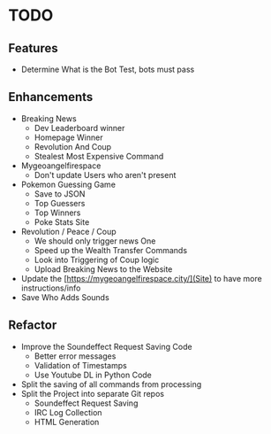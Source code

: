 # TODO

## Features

- Determine What is the Bot Test, bots must pass

## Enhancements

- Breaking News
  - Dev Leaderboard winner
  - Homepage Winner
  - Revolution And Coup
  - Stealest Most Expensive Command
- Mygeoangelfirespace
  - Don't update Users who aren't present
- Pokemon Guessing Game
  - Save to JSON
  - Top Guessers
  - Top Winners
  - Poke Stats Site
- Revolution / Peace / Coup
  - We should only trigger news One
  - Speed up the Wealth Transfer Commands
  - Look into Triggering of Coup logic
  - Upload Breaking News to the Website
- Update the [https://mygeoangelfirespace.city/](Site) to have more
  instructions/info
- Save Who Adds Sounds

## Refactor

- Improve the Soundeffect Request Saving Code
  - Better error messages
  - Validation of Timestamps
  - Use Youtube DL in Python Code
- Split the saving of all commands from processing
- Split the Project into separate Git repos
  - Soundeffect Request Saving
  - IRC Log Collection
  - HTML Generation
